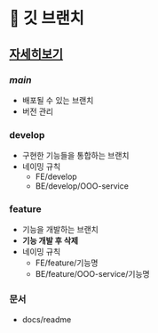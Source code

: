 # 🚀 깃 브랜치
## [자세히보기](https://blushing-friend-fae.notion.site/Git-Branch-16b9157039854eb38a4c317230a6919a)


### *main*

- 배포될 수 있는 브랜치
- 버전 관리

### develop

- 구현한 기능들을 통합하는 브랜치
- 네이밍 규칙
    - FE/develop
    - BE/develop/OOO-service

### feature

- 기능을 개발하는 브랜치
- **기능 개발 후 삭제**
- 네이밍 규칙
    - FE/feature/기능명
    - BE/feature/OOO-service/기능명

### 문서

- docs/readme


